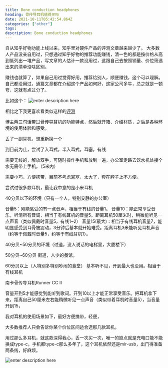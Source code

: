 ```yaml
---
title: Bone conduction headphones
heading: 骨传导耳机值得买吗
date: 2021-10-11T05:42:54.864Z
categories: ["other"]
tags: 
description: Bone conduction headphones
---
```



自从知乎好物功能上线以来，知乎里对硬件产品的评测文章越来越少了。
大多数人产品没亲自用过，只想通过知乎好物的推荐功能赚钱，清一色的都是按价格从高到低列出一堆产品，写文章的人估计一款没用过，这跟自己去按照销量、价位筛选出来的清单没啥区别。


赚钱也就算了，如果自己用过觉得好用，推荐给别人，顺便赚钱，这个可以理解。自己都没用过，通篇文章都在介绍这个产品如何好，这家公司多牛，总之就是一顿夸，这就有点过分了。

比如这个：
![enter description here](https://gitee.com/smile365/blogimg/raw/master/小书匠/1633934856934.png)

相比之下我更喜欢看类似这样的[评测](https://www.dealmoon.com/guide/929492)

博主两三句话带过骨传导耳机的功能特点，然后就开箱、介绍材质，之后是各种环境的使用体验和感受。



丢了一副耳机，想重新换一个


到目前为止，尝试了入耳式，半入耳式，耳塞，有线


需要无线的，解放双手，可随时操作手机和放到一遍，办公室走路去饮水机处接个水无需带上手机。（5米内）

需要小巧，方便携带，目前不考虑耳塞，太大了，套在脖子上不方便。


尝试过很多款耳机，最让我中意的是小米耳机

40分贝以下的环境（只有一个人，特别安静的办公室）

音量5：刚能感受的有一点音声，相当于有线的音量1。
音量10：能正常享受音乐，听清所有音调，相当于有线耳机的音量5。距离耳机50厘米时，稍微能听见一点声音（类似佩戴时音量5，有线1~2）
音量15(最大)：相当于有线耳机音量7，能明显感受到耳骨被震动，3分钟后基本就开始难受。距离耳机3米能听见耳机声音（约等于佩戴时音量5，约等于有线耳机1）。

40分贝~50分贝的环境（过道，没人说话的电梯里，大厦楼下）

50分贝~60分贝
街道，人少的餐馆。

60分贝以上（人特别多特别吵闹的食堂）
基本听不见，开到最大也没用。相当于有线耳机

南卡骨传导耳机Runner CC II


音量开到5才能感觉到能听到歌词。开到10以上才能正常享受音乐。把耳机拿下来，距离自己50厘米左右能稍微听见一点声音（类似带着耳机时音量5），当音量开到15，


我对耳机的使用场景如下，最好方便携带，轻便，


大多数推荐人只会告诉你某个价位区间适合选那几款耳机。

[](https://www.dealmoon.com/guide/929492)


用过那么多耳机，就这款深得我心，丢一次买一次，唯一的缺点就是充电口能不能换成type-c，手机都type-c那么多年了，这个耳机依然还是mir-usb，出门得准备两条线，好麻烦。

![enter description here](https://gitee.com/smile365/blogimg/raw/master/小书匠/1633937437583.png)


